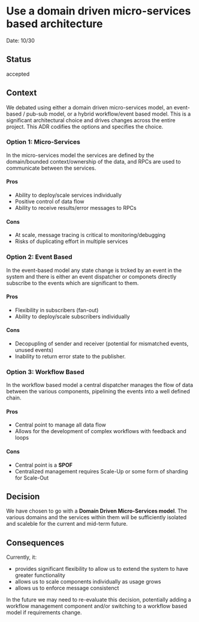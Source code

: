 # Use a domain driven micro-services based architecture

Date: 10/30

## Status

accepted

## Context

We debated using either a domain driven micro-services model, an event-based / pub-sub model, or a hybrid workflow/event based model.  This is a significant architectural choice and drives changes across the entire project. This ADR codifies the options and specifies the choice.

### Option 1: **Micro-Services**

In the micro-services model the services are defined by the domain/bounded context/ownership of the data, and RPCs are used to communicate between the services.

#### Pros

* Ability to deploy/scale services individually
* Positive control of data flow
* Ability to receive results/error messages to RPCs

#### Cons

* At scale, message tracing is critical to monitoring/debugging
* Risks of duplicating effort in multiple services

### Option 2: **Event Based**

In the event-based model any state change is trcked by an event in the system and there is either an event dispatcher or componets directly subscribe to the events which are significant to them.

#### Pros

* Flexibility in subscribers (fan-out)
* Ability to deploy/scale subscribers individually

#### Cons

* Decopupling of sender and receiver (potential for mismatched events, unused events)
* Inability to return error state to the publisher.

### Option 3: **Workflow Based**

In the workflow based model a central dispatcher manages the flow of data between the various components, pipelining the events into a well defined chain.

#### Pros

* Central point to manage all data flow
* Allows for the development of complex workflows with feedback and loops

#### Cons

* Central point is a **SPOF**
* Centralized management requires Scale-Up or some form of sharding for Scale-Out

## Decision

We have chosen to go with a **Domain Driven Micro-Services model**. The various domains and the services within them will be sufficiently isolated and scaleble for the current and mid-term future.

## Consequences

Currently, it:

* provides significant flexibility to allow us to extend the system to have greater functionality
* allows us to scale components individually as usage grows
* allows us to enforce message consistenct

In the future we may need to re-evaluate this decision, potentially adding a workflow management component and/or switching to a workflow based model if requirements change.
